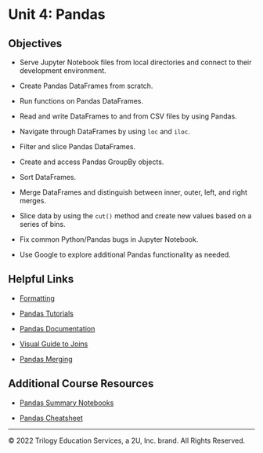 # Unit 4: Pandas

## Objectives

* Serve Jupyter Notebook files from local directories and connect to their development environment. 

* Create Pandas DataFrames from scratch. 

* Run functions on Pandas DataFrames. 

* Read and write DataFrames to and from CSV files by using Pandas. 

* Navigate through DataFrames by using `loc` and `iloc`. 

* Filter and slice Pandas DataFrames. 

* Create and access Pandas GroupBy objects. 

* Sort DataFrames. 

* Merge DataFrames and distinguish between inner, outer, left, and right merges.

* Slice data by using the `cut()` method and create new values based on a series of bins.

* Fix common Python/Pandas bugs in Jupyter Notebook.

* Use Google to explore additional Pandas functionality as needed.

## Helpful Links

* [Formatting](https://pyformat.info/)

* [Pandas Tutorials](https://chrisalbon.com/)

* [Pandas Documentation](http://pandas.pydata.org/)

* [Visual Guide to Joins](https://blog.codinghorror.com/a-visual-explanation-of-sql-joins/)

* [Pandas Merging](https://pandas.pydata.org/pandas-docs/stable/merging.html)

## Additional Course Resources

* [Pandas Summary Notebooks](Supplemental/)

* [Pandas Cheatsheet](https://www.dataquest.io/blog/pandas-cheat-sheet/)

- - -

© 2022 Trilogy Education Services, a 2U, Inc. brand. All Rights Reserved.